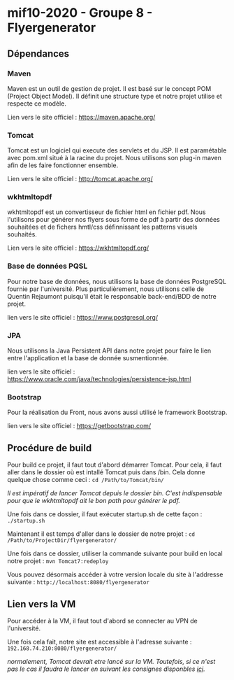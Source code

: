 # mif10-2020 - Groupe 8 - Flyergenerator

## Dépendances

### Maven
Maven est un outil de gestion de projet. Il est basé sur le concept POM (Project Object Model). Il définit une structure type et notre projet utilise et respecte ce modèle.

Lien vers le site officiel : https://maven.apache.org/

### Tomcat
Tomcat est un logiciel qui execute des servlets et du JSP. Il est paramétable avec pom.xml situé à la racine du projet. Nous utilisons son plug-in maven afin de les faire fonctionner ensemble.

Lien vers le site officiel : http://tomcat.apache.org/

### wkhtmltopdf
wkhtmltopdf est un convertisseur de fichier html en fichier pdf. Nous l'utilisons pour générer nos flyers sous forme de pdf à partir des données souhaitées et de fichers hmtl/css définnissant les patterns visuels souhaités.

Lien vers le site officiel : https://wkhtmltopdf.org/

### Base de données PQSL
Pour notre base de données, nous utilisons la base de données PostgreSQL fournie par l'université. Plus particulièrement, nous utilisons celle de Quentin Rejaumont puisqu'il était le responsable back-end/BDD de notre projet.

lien vers le site officiel : https://www.postgresql.org/

### JPA
Nous utilisons la Java Persistent API dans notre projet pour faire le lien entre l'application et la base de donnée susmentionnée.

lien vers le site officiel : https://www.oracle.com/java/technologies/persistence-jsp.html

### Bootstrap
Pour la réalisation du Front, nous avons aussi utilisé le framework Bootstrap.

lien vers le site officiel : https://getbootstrap.com/


## Procédure de build

Pour build ce projet, il faut tout d'abord démarrer Tomcat. Pour cela, il faut aller dans le dossier où est intallé Tomcat puis dans /bin. Cela donne quelque chose comme ceci :
    ```cd /Path/to/Tomcat/bin/```

*Il est impératif de lancer Tomcat depuis le dossier bin. C'est indispensable pour que le wkhtmltopdf ait le bon path pour générer le pdf.*

Une fois dans ce dossier, il faut exécuter startup.sh de cette façon : 
    ```./startup.sh```

Maintenant il est temps d'aller dans le dossier de notre projet :
    ```cd /Path/to/ProjectDir/flyergenerator/```

Une fois dans ce dossier, utiliser la commande suivante pour build en local notre projet :
    ```mvn Tomcat7:redeploy```

Vous pouvez désormais accéder à votre version locale du site à l'addresse suivante :
    ```http://localhost:8080/flyergenerator```



## Lien vers la VM

Pour accéder à la VM, il faut tout d'abord se connecter au VPN de l'université.

Une fois cela fait, notre site est accessible à l'adresse suivante : ```192.168.74.210:8080/flyergenerator/```

*normalement, Tomcat devrait etre lancé sur la VM. Toutefois, si ce n'est pas le cas il faudra le lancer en suivant les consignes disponbles [ici](https://forge.univ-lyon1.fr/p1509933/mif10-2020/-/wikis/Configuration-&-utilisation-VM).*